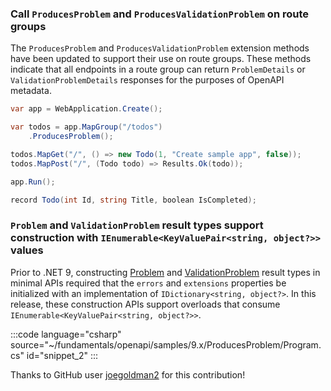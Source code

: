### Call `ProducesProblem` and `ProducesValidationProblem` on route groups

The `ProducesProblem` and `ProducesValidationProblem` extension methods have been updated to support their use on route groups. These methods indicate that all endpoints in a route group can return `ProblemDetails` or `ValidationProblemDetails` responses for the purposes of OpenAPI metadata.

```csharp
var app = WebApplication.Create();

var todos = app.MapGroup("/todos")
    .ProducesProblem();

todos.MapGet("/", () => new Todo(1, "Create sample app", false));
todos.MapPost("/", (Todo todo) => Results.Ok(todo));

app.Run();

record Todo(int Id, string Title, boolean IsCompleted);
```

### `Problem` and `ValidationProblem` result types support construction with `IEnumerable<KeyValuePair<string, object?>>` values

Prior to .NET 9, constructing [Problem](/dotnet/api/microsoft.aspnetcore.http.typedresults.problem) and [ValidationProblem](/dotnet/api/microsoft.aspnetcore.http.typedresults.validationproblem) result types in minimal APIs required that the `errors` and `extensions` properties be initialized with an implementation of `IDictionary<string, object?>`. In this release, these construction APIs support overloads that consume `IEnumerable<KeyValuePair<string, object?>>`.

:::code language="csharp" source="~/fundamentals/openapi/samples/9.x/ProducesProblem/Program.cs" id="snippet_2" :::

Thanks to GitHub user [joegoldman2](https://github.com/joegoldman2) for this contribution!
